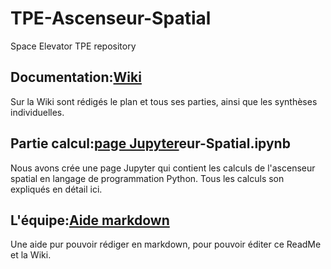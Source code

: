 # TPE-Ascenseur-Spatial
Space Elevator TPE repository
## Documentation:[Wiki](https://github.com/fdrg/TPE-Ascenseur-Spatial/wiki)
Sur la Wiki sont rédigés le plan et tous ses parties, ainsi que les synthèses individuelles.

## Partie calcul:[page Jupyter](TPE-Ascens)eur-Spatial.ipynb
Nous avons crée une page Jupyter qui contient les calculs de l'ascenseur spatial en langage de programmation Python. Tous les calculs son expliqués en détail ici.

## L'équipe:[Aide markdown](https://github.com/adam-p/markdown-here/wiki/Markdown-Cheatsheet#emphasis)
Une aide pur pouvoir rédiger en markdown, pour pouvoir éditer ce ReadMe et la Wiki.
